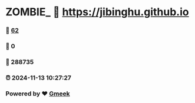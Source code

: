 # ZOMBIE_ :link: https://jibinghu.github.io 
### :page_facing_up: [62](https://jibinghu.github.io/tag.html) 
### :speech_balloon: 0 
### :hibiscus: 288735 
### :alarm_clock: 2024-11-13 10:27:27 
### Powered by :heart: [Gmeek](https://github.com/Meekdai/Gmeek)
